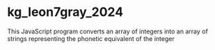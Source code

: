 # kg_leon7gray_2024
This JavaScript program converts an array of integers into an array of strings representing the phonetic equivalent of the integer
